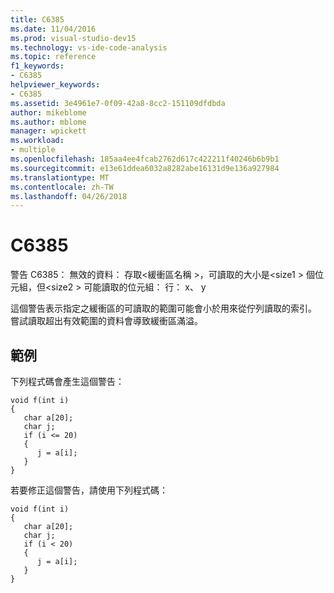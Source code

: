 ```yaml
---
title: C6385
ms.date: 11/04/2016
ms.prod: visual-studio-dev15
ms.technology: vs-ide-code-analysis
ms.topic: reference
f1_keywords:
- C6385
helpviewer_keywords:
- C6385
ms.assetid: 3e4961e7-0f09-42a8-8cc2-151109dfdbda
author: mikeblome
ms.author: mblome
manager: wpickett
ms.workload:
- multiple
ms.openlocfilehash: 185aa4ee4fcab2762d617c422211f40246b6b9b1
ms.sourcegitcommit: e13e61ddea6032a8282abe16131d9e136a927984
ms.translationtype: MT
ms.contentlocale: zh-TW
ms.lasthandoff: 04/26/2018
---
```

# <a name="c6385"></a>C6385
警告 C6385： 無效的資料： 存取\<緩衝區名稱 >，可讀取的大小是\<size1 > 個位元組，但\<size2 > 可能讀取的位元組： 行： x、 y

 這個警告表示指定之緩衝區的可讀取的範圍可能會小於用來從佇列讀取的索引。 嘗試讀取超出有效範圍的資料會導致緩衝區滿溢。

## <a name="example"></a>範例
 下列程式碼會產生這個警告：

```
void f(int i)
{
   char a[20];
   char j;
   if (i <= 20)
   {
      j = a[i];
   }
}
```

 若要修正這個警告，請使用下列程式碼：

```
void f(int i)
{
   char a[20];
   char j;
   if (i < 20)
   {
      j = a[i];
   }
}
```